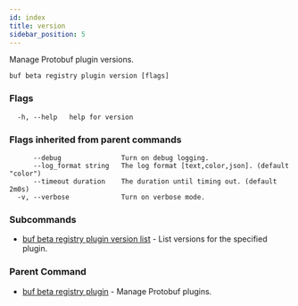 ```yaml
---
id: index
title: version
sidebar_position: 5
---
```

Manage Protobuf plugin versions.

```
buf beta registry plugin version [flags]
```

### Flags

```
  -h, --help   help for version
```

### Flags inherited from parent commands

```
      --debug               Turn on debug logging.
      --log_format string   The log format [text,color,json]. (default "color")
      --timeout duration    The duration until timing out. (default 2m0s)
  -v, --verbose             Turn on verbose mode.
```

### Subcommands

* [buf beta registry plugin version list](list.md)	 - List versions for the specified plugin.

### Parent Command

* [buf beta registry plugin](index.md)	 - Manage Protobuf plugins.
